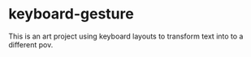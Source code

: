 # keyboard-gesture

This is an art project using keyboard layouts to transform text into to a different pov.
